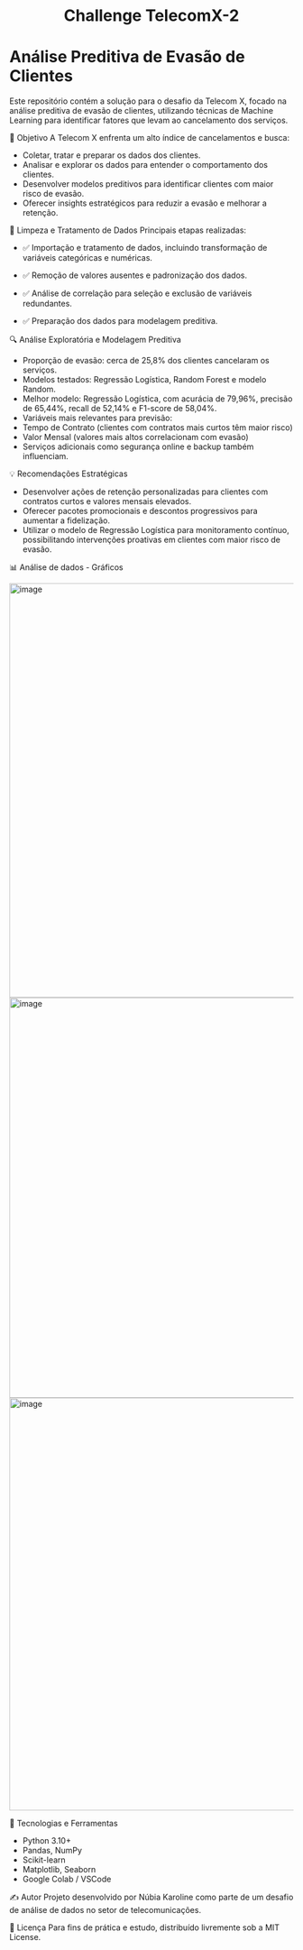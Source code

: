 <h1 align="center"> Challenge TelecomX-2 </h1>

# Análise Preditiva de Evasão de Clientes

Este repositório contém a solução para o desafio da Telecom X, focado na análise preditiva de evasão de clientes, utilizando técnicas de Machine Learning para identificar fatores que levam ao cancelamento dos serviços.


🎯 Objetivo
A Telecom X enfrenta um alto índice de cancelamentos e busca:

* Coletar, tratar e preparar os dados dos clientes.
* Analisar e explorar os dados para entender o comportamento dos clientes.
* Desenvolver modelos preditivos para identificar clientes com maior risco de evasão.
* Oferecer insights estratégicos para reduzir a evasão e melhorar a retenção.

🧹 Limpeza e Tratamento de Dados
Principais etapas realizadas:

* ✅ Importação e tratamento de dados, incluindo transformação de variáveis categóricas e numéricas.

* ✅ Remoção de valores ausentes e padronização dos dados.

* ✅ Análise de correlação para seleção e exclusão de variáveis redundantes.

* ✅ Preparação dos dados para modelagem preditiva.


🔍 Análise Exploratória e Modelagem Preditiva
* Proporção de evasão: cerca de 25,8% dos clientes cancelaram os serviços.
* Modelos testados: Regressão Logística, Random Forest e modelo Random.
* Melhor modelo: Regressão Logística, com acurácia de 79,96%, precisão de 65,44%, recall de 52,14% e F1-score de 58,04%.
* Variáveis mais relevantes para previsão:
* Tempo de Contrato (clientes com contratos mais curtos têm maior risco)
* Valor Mensal (valores mais altos correlacionam com evasão)
* Serviços adicionais como segurança online e backup também influenciam.

💡 Recomendações Estratégicas
* Desenvolver ações de retenção personalizadas para clientes com contratos curtos e valores mensais elevados.
* Oferecer pacotes promocionais e descontos progressivos para aumentar a fidelização.
* Utilizar o modelo de Regressão Logística para monitoramento contínuo, possibilitando intervenções proativas em clientes com maior risco de evasão.

📊 Análise de dados - Gráficos

<img width="1735" height="735" alt="image" src="https://github.com/user-attachments/assets/7017ac89-2ff8-475a-8c93-9025657f6838" />
<img width="1477" height="710" alt="image" src="https://github.com/user-attachments/assets/73b00820-7675-4bb4-8ec5-7e09e7736ca5" />
<img width="1236" height="732" alt="image" src="https://github.com/user-attachments/assets/fd64953d-703b-4dca-97bf-6bec0ff14603" />



🔧 Tecnologias e Ferramentas
* Python 3.10+
* Pandas, NumPy
* Scikit-learn
* Matplotlib, Seaborn
* Google Colab / VSCode

✍️ Autor
Projeto desenvolvido por Núbia Karoline como parte de um desafio de análise de dados no setor de telecomunicações.


📝 Licença
Para fins de prática e estudo, distribuído livremente sob a MIT License.
